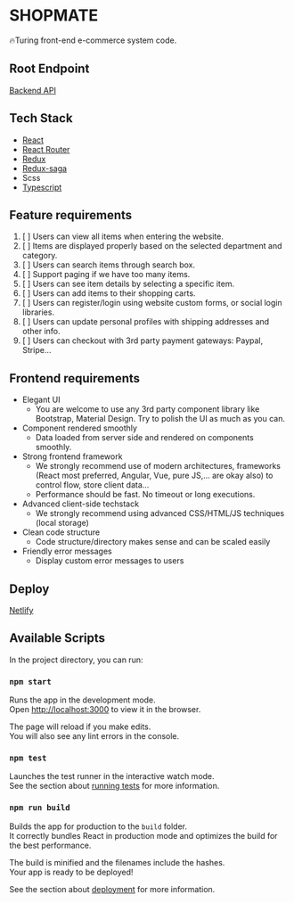 # SHOPMATE
🔥Turing front-end e-commerce system code.

## Root Endpoint
[Backend API](https://backendapi.turing.com/docs/#/)

## Tech Stack
- [React](https://reactjs.org/)
- [React Router](https://www.npmjs.com/package/react-router-dom)
- [Redux](https://www.npmjs.com/package/redux)
- [Redux-saga](https://www.npmjs.com/package/redux-saga)
- Scss
- [Typescript](https://www.npmjs.com/package/typescript)

## Feature requirements
1. [ ] Users can view all items when entering the website.
2. [ ] Items are displayed properly based on the selected department and category.
3. [ ] Users can search items through search box.
4. [ ] Support paging if we have too many items.
5. [ ] Users can see item details by selecting a specific item.
6. [ ] Users can add items to their shopping carts.
7. [ ] Users can register/login using website custom forms, or social login libraries.
8. [ ] Users can update personal profiles with shipping addresses and other info.
9. [ ] Users can checkout with 3rd party payment gateways: Paypal, Stripe…


## Frontend requirements
  * Elegant UI
    - You are welcome to use any 3rd party component library like Bootstrap, Material Design. Try to polish the UI as much as you can.
  * Component rendered smoothly
    - Data loaded from server side and rendered on components smoothly.
  * Strong frontend framework
    - We strongly recommend use of modern architectures, frameworks (React most preferred, Angular, Vue, pure JS,... are okay also) to control flow, store client data…
    - Performance should be fast. No timeout or long executions.
  * Advanced client-side techstack
    - We strongly recommend using advanced CSS/HTML/JS techniques (local storage)
  * Clean code structure
    - Code structure/directory makes sense and can be scaled easily
  * Friendly error messages
    - Display custom error messages to users

## Deploy
[Netlify](https://nostalgic-kepler-363d85.netlify.com/)

## Available Scripts

In the project directory, you can run:

### `npm start`

Runs the app in the development mode.<br>
Open [http://localhost:3000](http://localhost:3000) to view it in the browser.

The page will reload if you make edits.<br>
You will also see any lint errors in the console.

### `npm test`

Launches the test runner in the interactive watch mode.<br>
See the section about [running tests](https://facebook.github.io/create-react-app/docs/running-tests) for more information.

### `npm run build`

Builds the app for production to the `build` folder.<br>
It correctly bundles React in production mode and optimizes the build for the best performance.

The build is minified and the filenames include the hashes.<br>
Your app is ready to be deployed!

See the section about [deployment](https://facebook.github.io/create-react-app/docs/deployment) for more information.